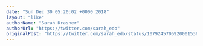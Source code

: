 ```yaml
---
date: "Sun Dec 30 05:20:02 +0000 2018"
layout: "like"
authorName: "Sarah Drasner"
authorUrl: "https://twitter.com/sarah_edo"
originalPost: "https://twitter.com/sarah_edo/status/1079245706920001536"
---
```

